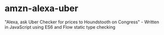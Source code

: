 # amzn-alexa-uber
"Alexa, ask Uber Checker for prices to Houndstooth on Congress" - Written in JavaScript using ES6 and Flow static type checking
